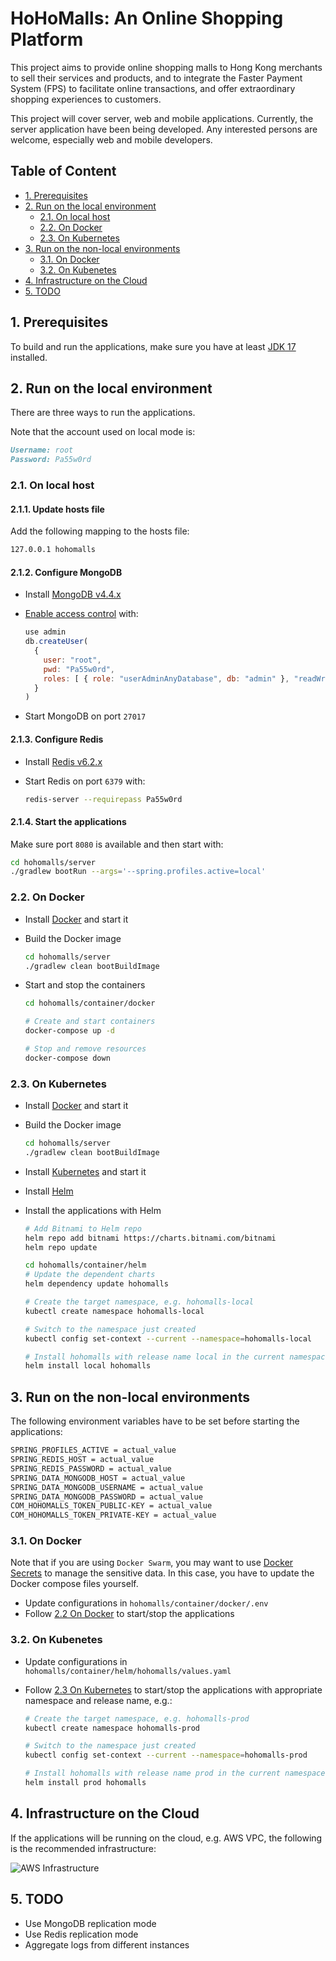 # HoHoMalls: An Online Shopping Platform

This project aims to provide online shopping malls to Hong Kong merchants to sell their services and products, and to integrate the Faster Payment System (FPS) to facilitate online transactions, and offer extraordinary shopping experiences to customers.

This project will cover server, web and mobile applications. Currently, the server application have been being developed. Any interested persons are welcome, especially web and mobile developers.

## Table of Content

- [1. Prerequisites](#1-prerequisites)
- [2. Run on the local environment](#2-run-on-the-local-environment)
  - [2.1. On local host](#21-on-local-host)
  - [2.2. On Docker](#22-on-docker)
  - [2.3. On Kubernetes](#23-on-kubernetes)
- [3. Run on the non-local environments](#3-run-on-the-non-local-environments)
  - [3.1. On Docker](#31-on-docker)
  - [3.2. On Kubenetes](#32-on-kubenetes)
- [4. Infrastructure on the Cloud](#4-infrastructure-on-the-cloud)
- [5. TODO](#5-todo)

## 1. Prerequisites

To build and run the applications, make sure you have at least [JDK 17](http://openjdk.java.net/) installed.

## 2. Run on the local environment

There are three ways to run the applications.

Note that the account used on local mode is:

```markdown
Username: root
Password: Pa55w0rd
```

### 2.1. On local host

#### 2.1.1. Update hosts file

Add the following mapping to the hosts file:

```markdown
127.0.0.1 hohomalls
```

#### 2.1.2. Configure MongoDB

- Install [MongoDB v4.4.x](https://www.mongodb.com/try/download)
- [Enable access control](https://docs.mongodb.com/v4.4/tutorial/enable-authentication/) with:

  ```javascript
  use admin
  db.createUser(
    {
      user: "root",
      pwd: "Pa55w0rd",
      roles: [ { role: "userAdminAnyDatabase", db: "admin" }, "readWriteAnyDatabase" ]
    }
  )
  ```

- Start MongoDB on port `27017`

#### 2.1.3. Configure Redis

- Install [Redis v6.2.x](https://redis.io/download)
- Start Redis on port `6379` with:

  ```bash
  redis-server --requirepass Pa55w0rd
  ```

#### 2.1.4. Start the applications

Make sure port `8080` is available and then start with:

```bash
cd hohomalls/server
./gradlew bootRun --args='--spring.profiles.active=local'
```

### 2.2. On Docker

- Install [Docker](https://www.docker.com/get-started) and start it
- Build the Docker image

  ```bash
  cd hohomalls/server
  ./gradlew clean bootBuildImage
  ```

- Start and stop the containers

  ```bash
  cd hohomalls/container/docker

  # Create and start containers
  docker-compose up -d

  # Stop and remove resources
  docker-compose down
  ```

### 2.3. On Kubernetes

- Install [Docker](https://www.docker.com/get-started) and start it
- Build the Docker image

  ```bash
  cd hohomalls/server
  ./gradlew clean bootBuildImage
  ```

- Install [Kubernetes](https://kubernetes.io/docs/setup/) and start it
- Install [Helm](https://helm.sh/docs/intro/install/)
- Install the applications with Helm

  ```bash
  # Add Bitnami to Helm repo
  helm repo add bitnami https://charts.bitnami.com/bitnami
  helm repo update

  cd hohomalls/container/helm
  # Update the dependent charts
  helm dependency update hohomalls

  # Create the target namespace, e.g. hohomalls-local
  kubectl create namespace hohomalls-local

  # Switch to the namespace just created
  kubectl config set-context --current --namespace=hohomalls-local

  # Install hohomalls with release name local in the current namespace
  helm install local hohomalls
  ```

## 3. Run on the non-local environments

The following environment variables have to be set before starting the applications:

```markdown
SPRING_PROFILES_ACTIVE = actual_value
SPRING_REDIS_HOST = actual_value
SPRING_REDIS_PASSWORD = actual_value
SPRING_DATA_MONGODB_HOST = actual_value
SPRING_DATA_MONGODB_USERNAME = actual_value
SPRING_DATA_MONGODB_PASSWORD = actual_value
COM_HOHOMALLS_TOKEN_PUBLIC-KEY = actual_value
COM_HOHOMALLS_TOKEN_PRIVATE-KEY = actual_value
```

### 3.1. On Docker

Note that if you are using `Docker Swarm`, you may want to
use [Docker Secrets](https://docs.docker.com/engine/swarm/secrets/) to manage the sensitive data. In this case,
you have to update the Docker compose files yourself.

- Update configurations in `hohomalls/container/docker/.env`
- Follow [2.2 On Docker](#22-on-docker) to start/stop the applications

### 3.2. On Kubenetes

- Update configurations in `hohomalls/container/helm/hohomalls/values.yaml`
- Follow [2.3 On Kubernetes](#23-on-kubernetes) to start/stop the applications with appropriate namespace and release name, e.g.:

  ```bash
  # Create the target namespace, e.g. hohomalls-prod
  kubectl create namespace hohomalls-prod

  # Switch to the namespace just created
  kubectl config set-context --current --namespace=hohomalls-prod

  # Install hohomalls with release name prod in the current namespace
  helm install prod hohomalls
  ```

## 4. Infrastructure on the Cloud

If the applications will be running on the cloud, e.g. AWS VPC, the following is the recommended infrastructure:

![AWS Infrastructure](/docs/aws-infrastructure.png)

## 5. TODO

- Use MongoDB replication mode
- Use Redis replication mode
- Aggregate logs from different instances
